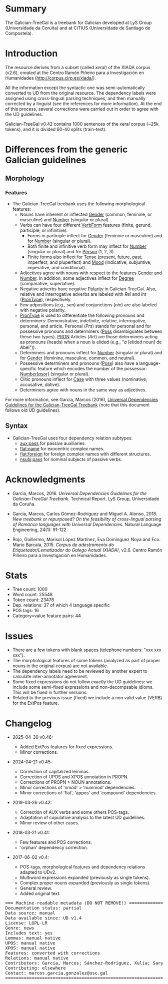 # Summary

The Galician-TreeGal is a treebank for Galician developed at LyS Group (Universidade da Coruña) and at CiTIUS (Universidade de Santiago de Compostela).

# Introduction

The resource derives from a subset (called *xeral*) of the XIADA corpus (v2.6), created at the Centro Ramón Piñeiro para a Investigación en Humanidades (http://corpus.cirp.es/xiada/).

All the information except the syntactic one was semi-automatically converted to UD from the original resource. The dependency labels were assigned using cross-lingual parsing techniques, and then manually corrected by a linguist (see the references for more information). At the end of this process, several corrections were carried out in order to agree with the UD guidelines.

Galician-TreeGal v0.42 contains 1000 sentences of the xeral corpus (~25k tokens), and it is divided 60-40 splits (train-test).

# Differences from the generic Galician guidelines

## Morphology

### Features
* The Galician-TreeGal treebank uses the following morphological features:
  * Nouns have inherent or inflected [Gender]() (common, feminine, or masculine) and [Number]() (singular or plural).
  * Verbs can have four different [VerbForm]() features (finite, gerund, participle, or infinitive):
    * Forms in participle inflect for [Gender]() (feminine or masculine) and for [Number]() (singular or plural).
    * Both finite and infinitive verb form may inflect for [Number]() (singular or plural) and for [Person]() (1, 2, 3).
    * Finite forms also inflect for [Tense]() (present, future, past, imperfect, and pluperfect) and [Mood]() (indicative, subjuntive, imperative, and conditional).
  * Adjectives agree with nouns with respect to the features [Gender]() and [Number](). In addition, some adjectives inflect for [Degree]() (comparative, superlative).
  * Negative adverbs have negative [Polarity]() in Galician-TreeGal. Also, relative and interrogative adverbs are labeled with *Rel* and *Int* ([PronType]()), respectively.
  * Few adpositions (e.g., *sen*) and conjunctions (*nin*) are also labeled with negative polarity.
  * [PronType]() is used to differentiate the following pronouns and determiners: Demonstrative, indefinite, relative, interrogative, personal, and article. Personal (*Prs*) stands for personal and for possessive pronouns and determiners ([Poss]() disambiguates between these two types). [PRON]() Articles (*Art*) are those determiners acting as pronouns (heads) when a noun is elided (e.g., "*a* [elided noun] de Abel")).
  * Determiners and pronouns inflect for [Number]() (singular or plural) and for [Gender]() (feminine, masculine, common, and neutral).
  * Possessive determiners and pronouns ([Poss]()) also have a language-specific feature which encodes the number of the possessor: [Number[psor]]() (singular or plural).
  * Clitic pronouns inflect for [Case]() with three values (nominative, accusative, dative).
  * Determiners agree with nouns in the same way as adjectives.

For more information, see Garcia, Marcos (2016), [Universal Dependencies Guidelines for the Galician-TreeGal Treebank](http://www.grupolys.org/~marcos/papers/GL_UD_guidelines.pdf) (note that this document follows old UD guidelines).

## Syntax

* Galician-TreeGal uses four dependency relation subtypes:
  * [aux:pass]() for passive auxiliaries.
  * [flat:name]() for exocentric complex names.
  * [flat:foreign]() for foreign complex names with different structures.
  * [nsubj:pass]() for nominal subjects of passive verbs.

# Acknowledgments

* Garcia, Marcos, 2016. *Universal Dependencies Guidelines for the Galician-TreeGal Treebank.* Technical Report. LyS Group, Universidade da Coruña.

* Garcia, Marcos, Carlos Gómez-Rodríguez and Miguel A. Alonso, 2018. *New treebank or repurposed? On the feasibility of cross-lingual parsing of Romance languages with Universal Dependencies.* Natural Language Engineering, 24(1): 91-122.

* Rojo, Guillermo, Marisol López Martínez, Eva Domínguez Noya and Fco. Mario Barcala, 2015. *Corpus de adestramento do Etiquetador/Lematizador do Galego Actual (XIADA),* v2.6. Centro Ramón Piñeiro para a Investigación en Humanidades.

# Stats
* Tree count:  1000
* Word count:  25548
* Token count: 23478
* Dep. relations: 37 of which 4 language specific
* POS tags: 16
* Category=value feature pairs: 44

# Issues
* There are a few tokens with blank spaces (telephone numbers: "xxx xxx xxx").
* The morphological features of some tokens (analyzed as part of proper nouns in the original corpus) are not available.
* The dependency labels need to be reviewed by another expert to calculate inter-annotator agreement.
* Some fixed expressions do not follow exactly the UD guidelines: we include some semi-fixed expressions and non-decompsable idioms. This will be fixed in further versions.
* Related to the previous issue (fixed) we include a non valid value (VERB) for the ExtPos feature.

# Changelog
* 2025-04-30 v0.46:
  * Added ExtPos features for fixed expressions.
  * Minor corrections.
   
* 2024-04-21 v0.45:
  * Correction of capitalized lemmas.
  * Correction of UPOS and XPOS annotation in PROPN.
  * Corrections of PROPN > NOUN annotations.
  * Minor corrections of 'nmod' > 'nummod' dependencies.
  * Minor corrections of 'flat', 'appos' and 'compound' dependencies.

* 2019-03-26 v0.42:
  * Correction of AUX verbs and some others POS-tags.
  * Adaptation of copulative analysis to the latest UD guidelines.
  * Minor review of other cases.

* 2018-03-21 v0.41:
  * Few features and POS corrections.
  * 'orphan' dependency correction.

* 2017-06-02 v0.4:
  * POS-tags, morphological features and dependency relations adapted to UDv2.
  * Multiword expressions expanded (previously as single tokens).
  * Complex proper nouns expanded (previously as single tokens).
  * General review.
  * Added original text.

<pre>
=== Machine-readable metadata (DO NOT REMOVE!) ================================
Documentation status: partial
Data source: manual
Data available since: UD v1.4
License: LGPL-LR
Genre: news
Includes text: yes
Lemmas: manual native
UPOS: manual native
XPOS: manual native
Features: converted with corrections
Relations: manual native
Contributors: Garcia, Marcos; Sánchez-Rodríguez, Xulia; Sarymsakova, Albina
Contributing: elsewhere
Contact: marcos.garcia.gonzalez@usc.gal
===============================================================================
</pre>
